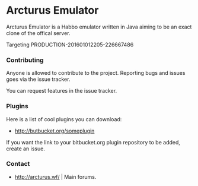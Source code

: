 # Arcturus Emulator #

Arcturus Emulator is a Habbo emulator written in Java aiming to be an exact clone of the offical server.

Targeting PRODUCTION-201601012205-226667486

### Contributing ###

Anyone is allowed to contribute to the project. Reporting bugs and issues goes via the issue tracker.

You can request features in the issue tracker.

### Plugins ###

Here is a list of cool plugins you can download:

* http://butbucket.org/someplugin

If you want the link to your bitbucket.org plugin repository to be added, create an issue.

### Contact ###

* http://arcturus.wf/ | Main forums.